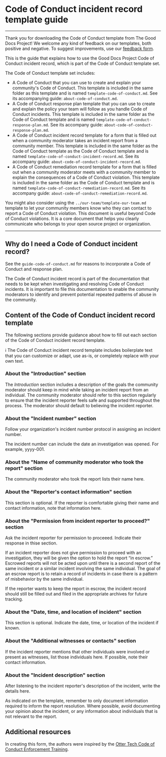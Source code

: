 # Code of Conduct incident record template guide

---
Thank you for downloading the Code of Conduct template from The Good Docs Project!
We welcome any kind of feedback on our templates, both positive and negative.
To suggest improvements, use our [feedback form](https://thegooddocsproject.dev/feedback/?template=Code%20of%20conduct%20incident%20record).


This is the guide that explains how to use the Good Docs Project Code of Conduct incident record, which is part of the Code of Conduct template set.

The Code of Conduct template set includes:

* A Code of Conduct that you can use to create and explain your community's Code of Conduct. This template is included in the same folder as this template and is named `template-code-of-conduct.md`. See its accompanying guide: `about-code-of-conduct.md`.
* A Code of Conduct response plan template that you can use to create and explain the policy your team will follow as you handle Code of Conduct incidents. This template is included in the same folder as the Code of Conduct template and is named `template-code-of-conduct-response-plan.md`. See its accompany guide: `about-code-of-conduct-response-plan.md`.
* A Code of Conduct incident record template for a form that is filled out when a community moderator takes an incident report from a community member. This template is included in the same folder as the Code of Conduct template as the Code of Conduct template and is named `template-code-of-conduct-incident-record.md`. See its accompany guide: `about-code-of-conduct-incident-record.md`.
* A Code of Conduct remediation record template for a form that is filled out when a community moderator meets with a community member to explain the consequences of a Code of Conduct violation. This template is included in the same folder as the Code of Conduct template and is named `template-code-of-conduct-remediation-record.md`. See its accompany guide: `about-code-of-conduct-remediation-record.md`.

You might also consider using the `../our-team/template-our-team.md` template to let your community members know who they can contact to report a Code of Conduct violation. This document is useful beyond Code of Conduct violations. It is a core document that helps you clearly communicate who belongs to your open source project or organization.

---


## Why do I need a Code of Conduct incident record?

See the `guide-code-of-conduct.md` for reasons to incorporate a Code of Conduct and response plan.

The Code of Conduct incident record is part of the documentation that needs to be kept when investigating and resolving Code of Conduct incidents.
It is important to file this documentation to enable the community moderators to identify and prevent potential repeated patterns of abuse in the community.


## Content of the Code of Conduct incident record template

The following sections provide guidance about how to fill out each section of the Code of Conduct incident record template.

:information_source: The Code of Conduct incident record template includes boilerplate text that you can customize or adapt, use as-is, or completely replace with your own text.


### About the "Introduction" section
The *Introduction* section includes a description of the goals the community moderator should keep in mind while taking an incident report from an individual.
The community moderator should refer to this section regularly to ensure that the incident reporter feels safe and supported throughout the process.
The moderator should default to believing the incident reporter.


### About the "Incident number" section

Follow your organization's incident number protocol in assigning an incident number.

The incident number can include the date an investigation was opened.
For example, yyyy-001.


### About the "Name of community moderator who took the report" section

The community moderator who took the report lists their name here.


### About the "Reporter's contact information" section

This section is optional.
If the reporter is comfortable giving their name and contact information, note that information here.


### About the "Permission from incident reporter to proceed?" section

Ask the incident reporter for permission to proceeed.
Indicate their response in thise section.

If an incident reporter does not give permission to proceed with an investigation, they will be given the option to hold the report “in escrow.”
Escrowed reports will not be acted upon until there is a second report of the same incident or a similar incident involving the same individual.
The goal of an escrow report is to retain a record of incidents in case there is a pattern of misbehavior by the same individual.

If the reporter wants to keep the report in escrow, the incident record should still be filled out and filed in the appropriate archives for future tracking.


### About the "Date, time, and location of incident" section

This section is optional. Indicate the date, time, or location of the incident if known.


### About the "Additional witnesses or contacts" section

If the incident reporter mentions that other individuals were involved or present as witnesses, list those individuals here.
If possible, note their contact information.


### About the "Incident description" section

After listening to the incident reporter's description of the incident, write the details here.

As indicated on the template, remember to only document information required to inform the report resolution.
Where possible, avoid documenting your opinion about the incident, or any information about individuals that is not relevant to the report.


## Additional resources

In creating this form, the authors were inspired by the [Otter Tech Code of Conduct Enforcement Training](https://otter.technology/code-of-conduct-training/).
